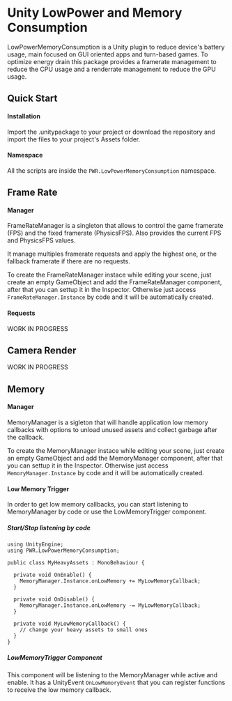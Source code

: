 # Unity LowPower and Memory Consumption

LowPowerMemoryConsumption is a Unity plugin to reduce device's battery usage, main focused on GUI oriented apps and turn-based games. To optimize energy drain this package provides a framerate management to reduce the CPU usage and a renderrate management to reduce the GPU usage.

## Quick Start

#### Installation

Import the .unitypackage to your project or download the repository and import the files to your project's Assets folder.

#### Namespace

All the scripts are inside the `PWR.LowPowerMemoryConsumption` namespace.

## Frame Rate

#### Manager

FrameRateManager is a singleton that allows to control the game framerate (FPS) and the fixed framerate (PhysicsFPS). Also provides the current FPS and PhysicsFPS values.

It manage multiples framerate requests and apply the highest one, or the fallback framerate if there are no requests.

To create the FrameRateManager instace while editing your scene, just create an empty GameObject and add the FrameRateManager component, after that you can settup it in the Inspector. Otherwise just access `FrameRateManager.Instance` by code and it will be automatically created.

#### Requests

WORK IN PROGRESS

## Camera Render

WORK IN PROGRESS

## Memory

#### Manager

MemoryManager is a sigleton that will handle application low memory callbacks with options to unload unused assets and collect garbage after the callback.

To create the MemoryManager instace while editing your scene, just create an empty GameObject and add the MemoryManager component, after that you can settup it in the Inspector. Otherwise just access `MemoryManager.Instance` by code and it will be automatically created.

#### Low Memory Trigger

In order to get low memory callbacks, you can start listening to MemoryManager by code or use the LowMemoryTrigger component.

##### Start/Stop listening by code

```
using UnityEngine;
using PWR.LowPowerMemoryConsumption;

public class MyHeavyAssets : MonoBehaviour {

  private void OnEnable() {
    MemoryManager.Instance.onLowMemory += MyLowMemoryCallback;
  }
  
  private void OnDisable() {
    MemoryManager.Instance.onLowMemory -= MyLowMemoryCallback;
  }
  
  private void MyLowMemoryCallback() {
    // change your heavy assets to small ones
  }
}
```

##### LowMemoryTrigger Component

This component will be listening to the MemoryManager while active and enable. It has a UnityEvent `OnLowMemoryEvent` that you can register functions to receive the low memory callback.
